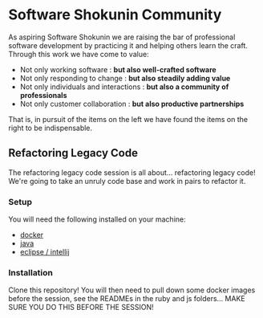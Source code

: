 Software Shokunin Community
==================

As aspiring Software Shokunin we are raising the bar of professional software development by practicing it and helping others learn the craft. Through this work we have come to value:

* Not only working software : **but also well-crafted software**
* Not only responding to change : **but also steadily adding value**
* Not only individuals and interactions : **but also a community of professionals**
* Not only customer collaboration : **but also productive partnerships**

That is, in pursuit of the items on the left we have found the items on the right to be indispensable.

Refactoring Legacy Code
------------------

The refactoring legacy code session is all about... refactoring legacy code! We're going to take an unruly code base and work in pairs to refactor it.

### Setup

You will need the following installed on your machine:

* [docker](https://docs.docker.com/engine/installation/mac/)
* [java](https://www.java.com/en/download/help/index_installing.xml)
* [eclipse / intellij](https://www.google.com.au/webhp?sourceid=chrome-instant&ion=1&espv=2&ie=UTF-8#q=java+ide)

### Installation

Clone this repository!  You will then need to pull down some docker images before the session, see the READMEs in the ruby and js folders... MAKE SURE YOU DO THIS BEFORE THE SESSION!
